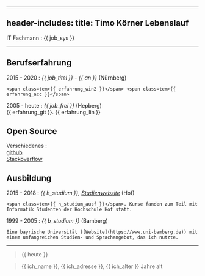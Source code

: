 
---
header-includes: <script> obj1 = "value"</script><script id= spr data-name=de src="../js.js"></script> <link rel="stylesheet" href="../style.css">
title: Timo Körner Lebenslauf
---


IT Fachmann
:   <span class=tem>{{ job_sys }}</span>

---------------------------------

Berufserfahrung
--------------------

2015 - 2020
:   *<span class=tem>{{ job_titel }}</span> - <span class=tem>{{ an }}</span>*
    (Nürnberg)

    <span class=tem>{{ erfahrung_win2 }}</span> <span class=tem>{{ erfahrung_acc }}</span> 

2005 - heute
:   *<span class=tem>{{ job_frei }}</span>*
    (Hepberg)  
     <span class=tem>{{ erfahrung_git }}</span>. <span class=tem>{{ erfahrung_lin }}</span>

Open Source
--------------------
Verschiedenes
:     
    [github](https://github.com/tik9)  
    [Stackoverflow](https://stackoverflow.com/users/1705829/timo)

Ausbildung
----------

2015 - 2018
:   *<span class=tem>{{ h_studium }}</span>, [Studienwebsite](https://www.verwaltungsinformatiker.de)*
    (Hof)

    <span class=tem>{{ h_studium_ausf }}</span>. Kurse fanden zum Teil mit Informatik Studenten der Hochschule Hof statt.

1999 - 2005
:   *<span class=tem>{{ b_studium }}</span>* (Bamberg)

    Eine bayrische Universität ([Website](https://www.uni-bamberg.de)) mit einem umfangreichen Studien- und Sprachangebot, das ich nutzte.

----

> <span class=tem>{{ heute }}</span>  
  
> <span class=tem>{{ ich_name }}</span>, <span class=tem>{{ ich_adresse }}</span>, <span class=tem>{{ ich_alter }}</span> Jahre alt
